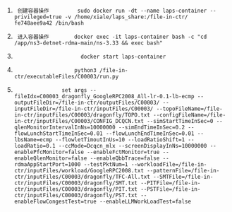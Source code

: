1)      创建容器操作         sudo docker run -dt --name laps-container --privileged=true -v /home/xiale/laps_share:/file-in-ctr/ fe748aee9a42 /bin/bash

2)      进入容器操作        docker exec -it laps-container bash -c "cd /app/ns3-detnet-rdma-main/ns-3.33 && exec bash"
3)                          docker start laps-container
4)                        python3 /file-in-ctr/executableFiles/C00003/run.py
5)                    set args --fileIdx=C00003_dragonfly_GoogleRPC2008_All-lr-0.1-lb-ecmp --outputFileDir=/file-in-ctr/outputFiles/C00003/ --inputFileDir=/file-in-ctr/inputFiles/C00003/ --topoFileName=/file-in-ctr/inputFiles/C00003/dragonfly/TOPO.txt --configFileName=/file-in-ctr/inputFiles/C00003/CONFIG_DCQCN.txt --simStartTimeInSec=0 --qlenMonitorIntervalInNs=10000000 --simEndTimeInSec=0.2 --flowLunchStartTimeInSec=0.01 --flowLunchEndTimeInSec=0.01 --lbsName=ecmp --flowletTimoutInUs=10 --loadRatioShift=1 --loadRatio=0.1 --ccMode=Dcqcn_mlx --screenDisplayInNs=10000000 --enablePfcMonitor=false --enableFctMonitor=true --enableQlenMonitor=false --enableQbbTrace=false --rdmaAppStartPort=1000 --testPktNum=1 --workloadFile=/file-in-ctr/inputFiles/workload/GoogleRPC2008.txt --patternFile=/file-in-ctr/inputFiles/C00003/dragonfly/TFC-All.txt --SMTFile=/file-in-ctr/inputFiles/C00003/dragonfly/SMT.txt --PITFile=/file-in-ctr/inputFiles/C00003/dragonfly/PIT.txt --PSTFile=/file-in-ctr/inputFiles/C00003/dragonfly/PST.txt --enableFlowCongestTest=true --enableLLMWorkLoadTest=false
